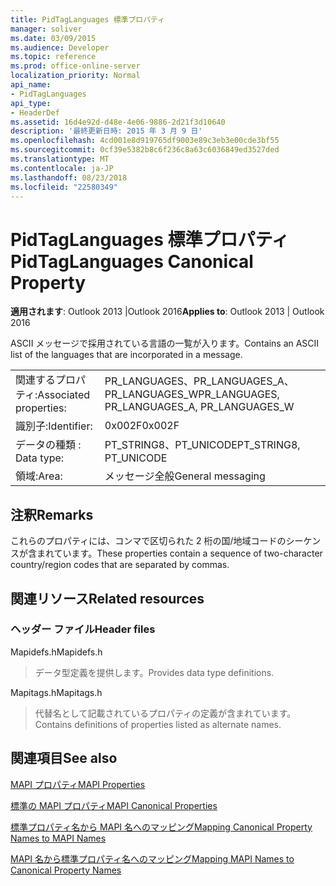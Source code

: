 ```yaml
---
title: PidTagLanguages 標準プロパティ
manager: soliver
ms.date: 03/09/2015
ms.audience: Developer
ms.topic: reference
ms.prod: office-online-server
localization_priority: Normal
api_name:
- PidTagLanguages
api_type:
- HeaderDef
ms.assetid: 16d4e92d-d48e-4e06-9886-2d21f3d10640
description: '最終更新日時: 2015 年 3 月 9 日'
ms.openlocfilehash: 4cd001e8d919765df9003e89c3eb3e00cde3bf55
ms.sourcegitcommit: 0cf39e5382b8c6f236c8a63c6036849ed3527ded
ms.translationtype: MT
ms.contentlocale: ja-JP
ms.lasthandoff: 08/23/2018
ms.locfileid: "22580349"
---
```

# <a name="pidtaglanguages-canonical-property"></a><span data-ttu-id="45628-103">PidTagLanguages 標準プロパティ</span><span class="sxs-lookup"><span data-stu-id="45628-103">PidTagLanguages Canonical Property</span></span>

  
  
<span data-ttu-id="45628-104">**適用されます**: Outlook 2013 |Outlook 2016</span><span class="sxs-lookup"><span data-stu-id="45628-104">**Applies to**: Outlook 2013 | Outlook 2016</span></span> 
  
<span data-ttu-id="45628-105">ASCII メッセージで採用されている言語の一覧が入ります。</span><span class="sxs-lookup"><span data-stu-id="45628-105">Contains an ASCII list of the languages that are incorporated in a message.</span></span> 
  
|||
|:-----|:-----|
|<span data-ttu-id="45628-106">関連するプロパティ:</span><span class="sxs-lookup"><span data-stu-id="45628-106">Associated properties:</span></span>  <br/> |<span data-ttu-id="45628-107">PR_LANGUAGES、PR_LANGUAGES_A、PR_LANGUAGES_W</span><span class="sxs-lookup"><span data-stu-id="45628-107">PR_LANGUAGES, PR_LANGUAGES_A, PR_LANGUAGES_W</span></span>  <br/> |
|<span data-ttu-id="45628-108">識別子:</span><span class="sxs-lookup"><span data-stu-id="45628-108">Identifier:</span></span>  <br/> |<span data-ttu-id="45628-109">0x002F</span><span class="sxs-lookup"><span data-stu-id="45628-109">0x002F</span></span>  <br/> |
|<span data-ttu-id="45628-110">データの種類 : </span><span class="sxs-lookup"><span data-stu-id="45628-110">Data type:</span></span>  <br/> |<span data-ttu-id="45628-111">PT_STRING8、PT_UNICODE</span><span class="sxs-lookup"><span data-stu-id="45628-111">PT_STRING8, PT_UNICODE</span></span>  <br/> |
|<span data-ttu-id="45628-112">領域:</span><span class="sxs-lookup"><span data-stu-id="45628-112">Area:</span></span>  <br/> |<span data-ttu-id="45628-113">メッセージ全般</span><span class="sxs-lookup"><span data-stu-id="45628-113">General messaging</span></span>  <br/> |
   
## <a name="remarks"></a><span data-ttu-id="45628-114">注釈</span><span class="sxs-lookup"><span data-stu-id="45628-114">Remarks</span></span>

<span data-ttu-id="45628-115">これらのプロパティには、コンマで区切られた 2 桁の国/地域コードのシーケンスが含まれています。</span><span class="sxs-lookup"><span data-stu-id="45628-115">These properties contain a sequence of two-character country/region codes that are separated by commas.</span></span> 
  
## <a name="related-resources"></a><span data-ttu-id="45628-116">関連リソース</span><span class="sxs-lookup"><span data-stu-id="45628-116">Related resources</span></span>

### <a name="header-files"></a><span data-ttu-id="45628-117">ヘッダー ファイル</span><span class="sxs-lookup"><span data-stu-id="45628-117">Header files</span></span>

<span data-ttu-id="45628-118">Mapidefs.h</span><span class="sxs-lookup"><span data-stu-id="45628-118">Mapidefs.h</span></span>
  
> <span data-ttu-id="45628-119">データ型定義を提供します。</span><span class="sxs-lookup"><span data-stu-id="45628-119">Provides data type definitions.</span></span>
    
<span data-ttu-id="45628-120">Mapitags.h</span><span class="sxs-lookup"><span data-stu-id="45628-120">Mapitags.h</span></span>
  
> <span data-ttu-id="45628-121">代替名として記載されているプロパティの定義が含まれています。</span><span class="sxs-lookup"><span data-stu-id="45628-121">Contains definitions of properties listed as alternate names.</span></span>
    
## <a name="see-also"></a><span data-ttu-id="45628-122">関連項目</span><span class="sxs-lookup"><span data-stu-id="45628-122">See also</span></span>



[<span data-ttu-id="45628-123">MAPI プロパティ</span><span class="sxs-lookup"><span data-stu-id="45628-123">MAPI Properties</span></span>](mapi-properties.md)
  
[<span data-ttu-id="45628-124">標準の MAPI プロパティ</span><span class="sxs-lookup"><span data-stu-id="45628-124">MAPI Canonical Properties</span></span>](mapi-canonical-properties.md)
  
[<span data-ttu-id="45628-125">標準プロパティ名から MAPI 名へのマッピング</span><span class="sxs-lookup"><span data-stu-id="45628-125">Mapping Canonical Property Names to MAPI Names</span></span>](mapping-canonical-property-names-to-mapi-names.md)
  
[<span data-ttu-id="45628-126">MAPI 名から標準プロパティ名へのマッピング</span><span class="sxs-lookup"><span data-stu-id="45628-126">Mapping MAPI Names to Canonical Property Names</span></span>](mapping-mapi-names-to-canonical-property-names.md)

